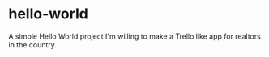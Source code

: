 # hello-world
A simple Hello World project
I'm willing to make a Trello like app for realtors in the country.
